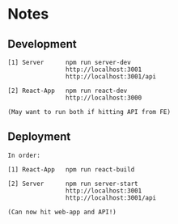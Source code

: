 
# Notes

## Development
    [1] Server      npm run server-dev
                    http://localhost:3001
                    http://localhost:3001/api

    [2] React-App   npm run react-dev
                    http://localhost:3000

    (May want to run both if hitting API from FE)

## Deployment
    In order:

    [1] React-App   npm run react-build 

    [2] Server      npm run server-start
                    http://localhost:3001
                    http://localhost:3001/api

    (Can now hit web-app and API!)

